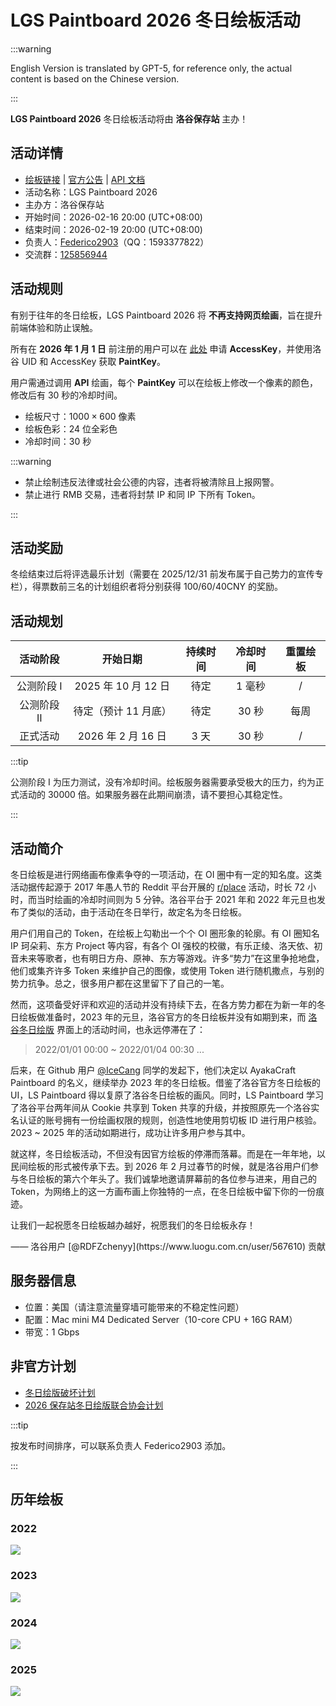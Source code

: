 # LGS Paintboard 2026 冬日绘板活动

<!-- 中文版本 | [English Version](./pb.en) -->

:::warning

English Version is translated by GPT-5, for reference only, the actual content is based on the Chinese version.

:::

**LGS Paintboard 2026** 冬日绘板活动将由 **洛谷保存站** 主办！

## 活动详情

- [绘板链接](https://www.luogu.me/paintboard) | [官方公告](https://www.luogu.me/article/pssi9ceo) | [API 文档](https://www.luogu.me/article/57b4jd3c)
- 活动名称：LGS Paintboard 2026
- 主办方：洛谷保存站
- 开始时间：2026-02-16 20:00 (UTC+08:00)
- 结束时间：2026-02-19 20:00 (UTC+08:00)
- 负责人：[Federico2903](https://www.luogu.com.cn/user/381949)（QQ：1593377822）
- 交流群：[125856944](https://qm.qq.com/q/XDFecZ4aYw)

## 活动规则

有别于往年的冬日绘板，LGS Paintboard 2026 将 **不再支持网页绘画**，旨在提升前端体验和防止误触。

所有在 **2026 年 1 月 1 日** 前注册的用户可以在 [此处](https://www.luogu.me/paintboard/token) 申请 **AccessKey**，并使用洛谷 UID 和 AccessKey 获取 **PaintKey**。

用户需通过调用 **API** 绘画，每个 **PaintKey** 可以在绘板上修改一个像素的颜色，修改后有 $30$ 秒的冷却时间。

- 绘板尺寸：$1000\times 600$ 像素
- 绘板色彩：$24$ 位全彩色
- 冷却时间：$30$ 秒

:::warning

- 禁止绘制违反法律或社会公德的内容，违者将被清除且上报网警。
- 禁止进行 RMB 交易，违者将封禁 IP 和同 IP 下所有 Token。

:::

## 活动奖励

 冬绘结束过后将评选最乐计划（需要在 2025/12/31 前发布属于自己势力的宣传专栏），得票数前三名的计划组织者将分别获得 100/60/40CNY 的奖励。

## 活动规划

|  活动阶段  |       开始日期       | 持续时间 | 冷却时间 | 重置绘板 |
| :--------: | :------------------: | :------: | :------: | :------: |
| 公测阶段 Ⅰ | 2025 年 10 月 12 日  |   待定   | $1$ 毫秒 |    /     |
| 公测阶段 Ⅱ | 待定（预计 11 月底） |   待定   | $30$ 秒  |   每周   |
|  正式活动  |  2026 年 2 月 16 日  |  $3$ 天  | $30$ 秒  |    /     |

:::tip

公测阶段 Ⅰ 为压力测试，没有冷却时间。绘板服务器需要承受极大的压力，约为正式活动的 $30000$ 倍。如果服务器在此期间崩溃，请不要担心其稳定性。

:::

## 活动简介

冬日绘板是进行网络画布像素争夺的一项活动，在 OI 圈中有一定的知名度。这类活动据传起源于 2017 年愚人节的 Reddit 平台开展的 [r/place](https://en.wikipedia.org/wiki/R/place) 活动，时长 $72$ 小时，而当时绘画的冷却时间则为 $5$ 分钟。洛谷平台于 2021 年和 2022 年元旦也发布了类似的活动，由于活动在冬日举行，故定名为冬日绘板。

用户们用自己的 Token，在绘板上勾勒出一个个 OI 圈形象的轮廓。有 OI 圈知名 IP 珂朵莉、东方 Project 等内容，有各个 OI 强校的校徽，有乐正绫、洛天依、初音未来等歌者，也有明日方舟、原神、东方等游戏。许多“势力”在这里争抢地盘，他们或集齐许多 Token 来维护自己的图像，或使用 Token 进行随机撒点，与别的势力抗争。总之，很多用户都在这里留下了自己的一笔。

然而，这项备受好评和欢迎的活动并没有持续下去，在各方势力都在为新一年的冬日绘板做准备时，2023 年的元旦，洛谷官方的冬日绘板并没有如期到来，而 [洛谷冬日绘版](https://www.luogu.com.cn/paintboard) 界面上的活动时间，也永远停滞在了：

> 2022/01/01 00:00 ~ 2022/01/04 00:30 ...

后来，在 Github 用户 [@IceCang](https://github.com/IceCang) 同学的发起下，他们决定以 AyakaCraft Paintboard 的名义，继续举办 2023 年的冬日绘板。借鉴了洛谷官方冬日绘板的 UI，LS Paintboard 得以复原了洛谷冬日绘板的画风。同时，LS Paintboard 学习了洛谷平台两年间从 Cookie 共享到 Token 共享的升级，并按照原先一个洛谷实名认证的账号拥有一份绘画权限的规则，创造性地使用剪切板 ID 进行用户核验。2023 ~ 2025 年的活动如期进行，成功让许多用户参与其中。

就这样，冬日绘板活动，不但没有因官方绘板的停滞而落幕。而是在一年年地，以民间绘板的形式被传承下去。到 2026 年 2 月过春节的时候，就是洛谷用户们参与冬日绘板的第六个年头了。我们诚挚地邀请屏幕前的各位参与进来，用自己的 Token，为网络上的这一方画布画上你独特的一点，在冬日绘板中留下你的一份痕迹。

让我们一起祝愿冬日绘板越办越好，祝愿我们的冬日绘板永存！

<div align="right">
  <p>—— 洛谷用户 [@RDFZchenyy](https://www.luogu.com.cn/user/567610) 贡献</p>
</div>

## 服务器信息

- 位置：美国（请注意流量穿墙可能带来的不稳定性问题）
- 配置：Mac mini M4 Dedicated Server（10-core CPU + 16G RAM）
- 带宽：1 Gbps

## 非官方计划

- [冬日绘版破坏计划](https://www.luogu.me/article/bxrvfth2)
- [2026 保存站冬日绘版联合协会计划](https://www.luogu.me/article/pya455q0)

:::tip

按发布时间排序，可以联系负责人 Federico2903 添加。

:::

## 历年绘板

### 2022

![](https://cdn.luogu.com.cn/upload/image_hosting/v0d3gyds.png)

### 2023

![](https://cdn.luogu.com.cn/upload/image_hosting/tehocpmu.png)

### 2024

![](https://cdn.luogu.com.cn/upload/image_hosting/b46ef52o.png)

### 2025

![](https://cdn.luogu.com.cn/upload/image_hosting/ubp9cvd8.png)
